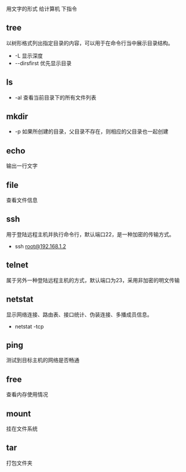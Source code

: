 用文字的形式 给计算机 下指令

## tree

以树形格式列出指定目录的内容，可以用于在命令行当中展示目录结构。

- -L 显示深度
- --dirsfirst 优先显示目录

## ls 

- -al 查看当前目录下的所有文件列表

## mkdir 

- -p 如果所创建的目录，父目录不存在，则相应的父目录也一起创建

## echo
输出一行文字

## file

查看文件信息

## ssh

用于登陆远程主机并执行命令行，默认端口22，是一种加密的传输方式。

- ssh root@192.168.1.2

## telnet
属于另外一种登陆远程主机的方式，默认端口为23，采用非加密的明文传输

## netstat
显示网络连接、路由表、接口统计、伪装连接、多播成员信息。

- netstat -tcp

## ping 
测试到目标主机的网络是否畅通

## free
查看内存使用情况

## mount
挂在文件系统


## tar 
打包文件夹